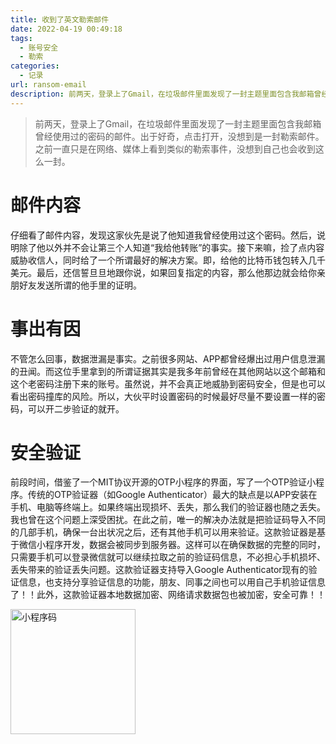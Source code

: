 ```yaml
---
title: 收到了英文勒索邮件
date: 2022-04-19 00:49:18
tags: 
  - 账号安全
  - 勒索
categories:
  - 记录
url: ransom-email
description: 前两天，登录上了Gmail，在垃圾邮件里面发现了一封主题里面包含我邮箱曾经使用过的密码的邮件。出于好奇，点击打开，没想到是一封勒索邮件。之前一直只是在网络、媒体上看到类似的勒索事件，没想到自己也会收到这么一封。
---
```


> 前两天，登录上了Gmail，在垃圾邮件里面发现了一封主题里面包含我邮箱曾经使用过的密码的邮件。出于好奇，点击打开，没想到是一封勒索邮件。之前一直只是在网络、媒体上看到类似的勒索事件，没想到自己也会收到这么一封。

# 邮件内容

仔细看了邮件内容，发现这家伙先是说了他知道我曾经使用过这个密码。然后，说明除了他以外并不会让第三个人知道“我给他转账”的事实。接下来嘛，捡了点内容威胁收信人，同时给了一个所谓最好的解决方案。即，给他的比特币钱包转入几千美元。最后，还信誓旦旦地跟你说，如果回复指定的内容，那么他那边就会给你亲朋好友发送所谓的他手里的证明。

# 事出有因

不管怎么回事，数据泄漏是事实。之前很多网站、APP都曾经爆出过用户信息泄漏的丑闻。而这位手里拿到的所谓证据其实是我多年前曾经在其他网站以这个邮箱和这个老密码注册下来的账号。虽然说，并不会真正地威胁到密码安全，但是也可以看出密码撞库的风险。所以，大伙平时设置密码的时候最好尽量不要设置一样的密码，可以开二步验证的就开。

# 安全验证

前段时间，借鉴了一个MIT协议开源的OTP小程序的界面，写了一个OTP验证小程序。传统的OTP验证器（如Google Authenticator）最大的缺点是以APP安装在手机、电脑等终端上。如果终端出现损坏、丢失，那么我们的验证器也随之丢失。我也曾在这个问题上深受困扰。在此之前，唯一的解决办法就是把验证码导入不同的几部手机，确保一台出状况之后，还有其他手机可以用来验证。这款验证器是基于微信小程序开发，数据会被同步到服务器。这样可以在确保数据的完整的同时，只需要手机可以登录微信就可以继续拉取之前的验证码信息，不必担心手机损坏、丢失带来的验证丢失问题。这款验证器支持导入Google Authenticator现有的验证信息，也支持分享验证信息的功能，朋友、同事之间也可以用自己手机验证信息了！！此外，这款验证器本地数据加密、网络请求数据包也被加密，安全可靠！！

<img src="/images/qrcode.jpeg" width="200" height="200" alt="小程序码" />